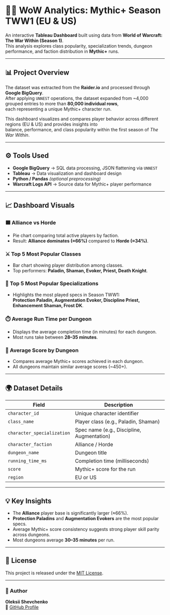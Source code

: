 # 🧙‍♂️ WoW Analytics: Mythic+ Season TWW1 (EU & US)

An interactive **Tableau Dashboard** built using data from **World of Warcraft: The War Within (Season 1)**.  
This analysis explores class popularity, specialization trends, dungeon performance, and faction distribution in **Mythic+** runs.

---

## 📊 Project Overview

The dataset was extracted from the **Raider.io** and processed through **Google BigQuery**.  
After applying `UNNEST` operations, the dataset expanded from ~4,000 grouped entries to more than **80,000 individual rows**,  
each representing a unique Mythic+ character run.

This dashboard visualizes and compares player behavior across different regions (EU & US) and provides insights into  
balance, performance, and class popularity within the first season of *The War Within*.

---

## ⚙️ Tools Used

- **Google BigQuery** → SQL data processing, JSON flattening via `UNNEST`
- **Tableau** → Data visualization and dashboard design
- **Python / Pandas** *(optional preprocessing)*
- **Warcraft Logs API** → Source data for Mythic+ player performance

---

## 📈 Dashboard Visuals

### 🟦 Alliance vs Horde
- Pie chart comparing total active players by faction.  
- Result: **Alliance dominates (≈66%)** compared to **Horde (≈34%)**.

### ⚔️ Top 5 Most Popular Classes
- Bar chart showing player distribution among classes.  
- Top performers: **Paladin, Shaman, Evoker, Priest, Death Knight**.

### 🧩 Top 5 Most Popular Specializations
- Highlights the most played specs in Season TWW1:  
  **Protection Paladin, Augmentation Evoker, Discipline Priest, Enhancement Shaman, Frost DK**.

### ⏱️ Average Run Time per Dungeon
- Displays the average completion time (in minutes) for each dungeon.  
- Most runs take between **28–35 minutes**.

### 🧾 Average Score by Dungeon
- Compares average Mythic+ scores achieved in each dungeon.  
- All dungeons maintain similar average scores (~450+).

---

## 🌍 Dataset Details

| Field | Description |
|-------|--------------|
| `character_id` | Unique character identifier |
| `class_name` | Player class (e.g., Paladin, Shaman) |
| `character_specialization` | Spec name (e.g., Discipline, Augmentation) |
| `character_faction` | Alliance / Horde |
| `dungeon_name` | Dungeon title |
| `running_time_ms` | Completion time (milliseconds) |
| `score` | Mythic+ score for the run |
| `region` | EU or US |

---

## 💡 Key Insights

- The **Alliance** player base is significantly larger (≈66%).  
- **Protection Paladins** and **Augmentation Evokers** are the most popular specs.  
- Average Mythic+ score consistency suggests strong player skill parity across dungeons.  
- Most dungeons average **30–35 minutes** per run.

---

## 📜 License

This project is released under the [MIT License](LICENSE).

---

### 👤 Author

**Oleksii Shevchenko**  
🔗 [GitHub Profile](https://github.com/Borock1212)
